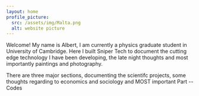 ```yaml
---
layout: home
profile_picture:
  src: /assets/img/Malta.png
  alt: website picture
---
```

<p>
  
</p>
  
<p>
  Welcome! My name is Albert, I am currently a physics graduate student in University of Cambridge. Here I built Sniper Tech to document the cutting edge technology I have been developing, the late night thoughts and most importantly paintings and photography.
</p>

<p>
  There are three major sections, documenting the scientifc projects, some thoughts regarding to economics and sociology and MOST important Part -- Codes
</p>
